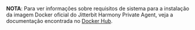 [//]: # (Instalando um Jitterbit Harmony Docker Agent)

[//]: # (This is a translation of Version 5, published on January 5, 2022.)

<div class="confluence-information-macro confluence-information-macro-information conf-macro output-block" data-hasbody="true" data-macro-name="info">

<span class="aui-icon aui-icon-small aui-iconfont-info confluence-information-macro-icon"> </span>

<div class="confluence-information-macro-body">

**NOTA**: Para ver informações sobre requisitos de sistema para a instalação da imagem Docker oficial do Jitterbit Harmony Private Agent, veja a documentação encontrada no [Docker Hub](https://hub.docker.com/r/jitterbit/agent/).

</div>

</div>
